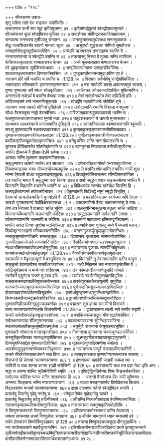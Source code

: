 +++
title = "१२८"

+++
श्रीनारायण उवाच-  
शृणु लक्ष्मि! ततो देवः शङ्करः पार्वतीपतिः ।  
कथयामास पत्नीं स्वां व्यूहं तृतीयमुत्तमम् ॥१ ॥
तृतीयमेतद्वैकुण्ठं श्वेतद्वीपाख्यमुच्यते ।  
क्षीराब्धेरुत्तरं कूलं श्वेतद्वीपस्य भूमिका ॥२ ॥
सन्दर्शनाय योगीन्द्रसनकादिमहात्मनाम् ।  
सनकश्च सनन्दश्च तृतीयस्तु सनातनः ॥३ ॥
सनत्कुमारश्चतुर्थस्तथा सनत्सुजातकः ।  
वोढुः पञ्चशिखश्चैव ब्रह्मणो मानसाः सुताः ॥४ ॥
ऋभुरष्टौ शुद्धसत्त्वा योगिनो सुमहौजसः ।  
भगवद्दर्शनोद्भूतसुखैकरसवेदिनः ॥५ ॥
अन्येऽपि ऋषयस्तत्र तन्वाद्याश्च वसन्ति वै ।  
नरनारायणाभ्यां च श्वेतद्वीपे वसन्ति च ॥६ ॥
तत्रत्यास्तु निरन्ना वै मुक्ताः सन्ति तपस्विनः ।  
केचित्फलकृताहारा वाय्वाहाराश्च केचन ॥७ ॥
अन्ये मूलजलाहारा बाष्पाहाराश्च केचन ।  
परे धूम्रकृताहाराः सूर्यकिरणभक्षकाः ॥८ ॥
चन्द्रकिरणपानाश्च पानाहारविवर्जिताः ।  
शालत्वक्कृतवस्त्राश्च दिगम्बरनिवासिनः ॥९ ॥
पुण्ड्रकण्ठीनाममन्त्रमुद्राधारिण एव ते ।  
नारायणं हरिं सर्वे भजन्ति च तपन्ति च ॥1.128.१० ॥
विरक्ताः सर्वभोगेषु रागद्वेषविवर्जिताः ।  
भक्त्याहारा भक्तिकार्याः कृष्णसत्सङ्गमाश्रयाः ॥११ ॥
नरा नार्योऽपि तपसा क्षपयन्त्यशुभं स्वकम् ।  
पुण्याः पुण्यतमाः सर्वे श्वेताः श्वेतकृतिप्रथाः ॥१२॥
सात्त्विकाः क्रोधकामादिवर्जिता मुक्तिभागिनः ।  
अनन्तास्ते तपोऽर्थं वै वसन्ति वैष्णवा जनाः ॥१३॥
तेषां सन्दर्शनार्थाय तेषां सन्निहितो हरिः ।  
कोटिचन्द्रसमे रम्ये नानामणिसुरत्नके ॥१४॥
श्वेतद्वीपे महायोगिजनैः संसेविते शुभे ।  
नारायणः स्वयं त्वास्ते योगिनां दृशिहेतवे ॥१५॥
तत्रोद्यानानि रम्याणि विशाला वनभूमयः ।  
सौधाः रैवतसदृशा नद्यो देवनदीसमाः ॥१६॥
पारिजाताम्रकल्पद्रुकल्पवल्ल्यो भवन्ति च ।  
फलपुष्पकन्दपत्रव्याप्तास्ता भूमयो मताः ॥१७॥
चतुर्दशस्तराणां ये ऋषयो मुनयस्तथा ।  
साध्व्यश्च साधवश्चान्ये यान्त्यायान्ति दृशिकृते ॥१८॥
सान्तानिकलता बह्व्यश्चन्दनानि बहून्यपि ।  
सरःसु फुल्लपद्मानि स्थलपद्मादयस्तथा ॥१९॥
कुन्दबकुलशृङ्गारमालतीमल्लिकादयः ।  
तृणराजनागरङ्गनारीकेलफलादयः ॥1.128.२०॥
पूगीलवङ्गजावन्त्रीजीवफलवनादयः ।  
बदरीकदलीजम्बूकर्मदाऽमृतजम्बिराः ॥२१ ॥
वनेषु परितः सन्ति नानातोयालयानि च ।  
कूपाश्च दीर्घिकाश्चैव शीतनिर्झरणानि च ॥२२॥
उष्णकुण्डा मिष्टखाता वनौषधिसुजीवनाः ।  
भवन्ति द्वीपमध्ये वै द्वीपप्रान्तेऽपि सर्वथा ॥२३।  
आश्रमाः सन्ति मुक्तानां तापसानामितस्ततः ।  
सकुटुम्बाश्च ऋषयो वसन्ति तत्र सात्त्वताः ॥२४॥
दर्शनभक्तिकार्यास्ते वन्यवस्तुप्रजीवनाः ।  
दिव्याश्चन्द्रसमा रम्याः सौम्याश्चोज्ज्वलमूर्तयः ॥२५॥
ते वसन्ति श्वेतधाम्नि तत्रास्ति नगरी शुभा ।  
नाम्ना ऐरावती बोध्या बहुप्रासादसङ्कुलाः ॥२६॥
दिव्यपुंस्त्रीभिराक्रान्ता रत्निविमानशोभिता ।  
तत्र वसन्ति भक्ता वै सकुटुम्बा नराः स्त्रियः ॥२७॥
सर्वाः स्मृद्धय एवात्र सङ्कल्पोत्था भवन्ति वै ।  
विमानानि विहाराणि शयनानि धनानि च ॥२८॥
विविधान्येव सन्त्येव खनेर्यथा मिलन्ति हि ।  
कल्पवृक्षैरवाप्यन्ते तपोबलविभावतः ॥२९॥
वैकुण्ठान्नहि किञ्चिद्वै न्यूनं स्मृद्धौ विभूतिषु ।  
ऐरावत्यां सत्यलोकवासिनो मुनयोऽपि वै ॥1.128.३० ॥
महरादिवसतयः स्वर्गस्था अपि देवताः ।  
ऋषयो भूगताश्चान्ये मेर्वादिक्षेत्रकास्तथा ॥३ १॥
पातालगामिनो दैत्या भक्तात्मानस्तु ये मताः ।  
तेषां तत्र निवासा वै प्रासादाः सन्ति भूरिशः ॥३२॥
बालसूर्यनिभास्तुङ्गा वर्तुलाः सन्ति कोटिशः ।  
विमानान्यब्धियानानि जलयानानि कोटिशः ॥३३॥
समुद्रतलयानानि मार्गयानानि लक्षशः ।  
पर्वतारण्ययानानि भवन्त्यपि च कोटिशः ॥३४॥
राजमार्गा महाव्यासा हस्तिसद्वाजिवाहनाः ।  
भवन्ति सर्वदा दिव्याः सुशोभा मदसिञ्चिताः ॥३५॥
तथाविधायाः पुर्यास्तु मध्ये वै मण्डपो महान्।  
दिव्योद्यानसमावृत्तो मणिकाञ्चननिर्मितः ॥३६॥
चन्दनागुरुकर्पूरकुङ्कुमामोदगन्धितः ।  
नानाकुसुमतोरणवितानैः समलङ्कृतः ॥३७॥
दिव्याप्सरः कृतावासः सामगानोपशोभितः ।  
नृत्यगीतसमाजोत्कोत्सवजयादिनादितः ॥३८॥
नैसर्गिकभोग्यशालासहस्रक्लृप्तभूस्तरः ।  
नवधाभक्तिसत्कार्याराधनार्थसुभूमिकः ॥३९॥
नारायणस्य पूजायाः सामग्रीभिर्बहुस्थलः ।  
पानभोजनमर्दनलेपनार्हकृतगृहः ॥1.128.४०॥
वैष्णवीसेवनस्वीकारार्थकृतगृहान्तरः ।  
स्वल्पमपि न वैकुण्ठान्न्यूनो वै वस्तुभिश्च सः ॥४१॥
विमानानि तु देवानामायान्ति यान्ति वायुना ।  
सङ्कुलो देवसङ्घैश्च राजाधिराजशोभनः ॥४२॥
मध्ये सिंहासनं तत्र नारायणकृतेऽस्ति वै ।  
कोटिसूर्यसमाभं च मध्ये पद्मं शशिप्रभम् ॥४३॥
तत्र कोमलगद्दीकपार्श्वतूलादि कोमले ।  
स्वर्णवर्णे मृदुलेऽत्र राजते तु स्वयं हरिः ॥४४॥
स्वर्णवर्णः स्वर्णमणिमुक्ताहारविभूषितः ।  
शङ्खचक्रगदापद्महेतियुक्तकरोज्ज्वलः ॥४५॥
हारकेयूरकटकैरङ्गुलीयैः सुभूषितः ।  
काञ्चनोज्ज्वलयुगलचरणाब्जविराजितः ॥४६॥
पूर्णचन्द्रनिभशुभ्रस्वल्पनखविराजितः ।  
षोडशाब्दवयोरूपयौवनादिसुदर्शनः ॥४७॥
कृतोर्ध्वपुण्ड्रतन्मध्यसुगन्धिचन्द्रशोभितः ।  
स्निग्धकबरीचञ्चद्वक्रकेशविराजितः ॥४८॥
दुग्धफेनशशिकान्तिसमसद्वस्त्रवेष्टितः ।  
मुक्तामणिहीरकादिनद्धकुण्डलकर्णकः ॥४९॥
पद्मासनं शुभं कृत्वा समासीनो विराजते ।  
तस्य नारायणप्रभोर्वामाङ्के दिव्यरूपिणी ॥1.128.५० ॥
द्वादशहायना लक्ष्मीः रूपे तस्यैव सदृशी ।  
राजते सर्वसौख्यार्हकृतशृङ्गारशोभना ॥५ १ ॥
पद्मकिञ्जल्कसद्रूपा यौवनाऽऽवेगसेविता ।  
सर्वलक्षणसम्पन्ना शीलगुणगणाश्रया ॥५२ ॥
काञ्चनतारवसना सुगन्धिहारराजिता ।  
स्थलपद्ममालतीसत्कुसुमाञ्चितमूर्धजा ॥५३ ॥
चतुर्भुजैः राजमाना केयूराङ्गदभूषिता ।  
मुक्ताहारैः शोभमाना मन्दारकृतशेखरा ॥५४ ॥
निम्ननासा कुन्ददन्ता चञ्चत्कुण्डलकर्णिका ।  
कस्तूरीकृततिलका नासाधृतसुमौक्तिका ॥५५ ॥
सूक्ष्मसुवर्णकलशप्रख्यसुघट्टसुस्तनी ।  
दिव्यसुगन्धिसद्देहा पुष्पमालादिशोभिता ॥५६ ॥
धृतकमलपुष्पादिरमणीया मनोहरा ।  
आदर्शमातुलुङ्गस्वर्णाब्जवस्वादिधृक्करा ॥५७ ॥
नारायणस्य पत्युर्वै चेतसाऽभीष्टकारिणी ।  
राजते श्रीहरेर्वामाङ्कार्धभागे सदा प्रिया ॥५८ ॥
तत्सदृश्यस्तथा कृष्णयोग्याश्चान्याश्च शक्तयः ।  
विराजन्ते हि सेवायां नारायणपरायणाः ॥८६ ९ ॥
ईशावास्या महादेवी जाह्नवी कमला रमा ।  
सावित्री च तथा शान्ता कान्ता ब्राह्मी सरोजिनी ॥1.128.६० ॥
दास्यश्चापि तथा तत्र प्रज्ञा मेधा धृतिः क्षमा ।  
श्रद्धा च धारणा शान्तिः श्रुतिर्मनीषिणी स्मृतिः ॥६१ ॥
वृष्टिर्वृद्धिर्मतिर्वन्याः श्रियः कैङ्कर्यकारिकाः ।  
ततोऽन्याः कोटिशः पत्न्यः सन्ति नारायणस्य हि ॥६२ ॥
अनन्तो वैनतेयश्च हँसः करी सुवैष्णवाः ।  
अनन्ताः किङ्कराः सन्ति नारायणपरायणाः ॥६३ ॥
साध्या मरुद्गणाश्चैव विश्वेदेवाश्च किन्नराः ।  
विद्याधराश्च गन्धर्वा नारायणपरायणाः ॥६४॥
दासा दास्यश्च वर्तन्ते श्वेतद्वीपेऽत्र धामनि ।  
प्रासादेषु विमानेषु गृहेषु नगरेषु च ॥६५॥
वनेषूपवनेष्वेवं गृहोद्यानेषु चाम्बरे ।  
प्राकारेषु निकुञ्जेषु तटेषु तटिनीस्थले ॥६६ ॥
क्रीडन्ति नित्यसौख्याढ्या हेयनिष्फलवर्जिताः ।  
नारायणकृपालब्धदिव्यभोगानुरञ्जिताः ॥६७॥
नारायणसमा रूपगुणाकृतिवयोंऽघ्रिभिः ।  
ये विष्णुमन्त्रजप्तारो विष्णुस्मरणतत्पराः ॥६८ ॥
हरिवासरकर्तारस्तत्पदं यान्ति तेऽव्ययम् ।  
भक्त्या त्वनन्यया लभ्यो विष्णुलोकः सनातनः ॥६९ ॥
कीर्तनं नामगृणनं ध्यानं मन्त्रजपो हरेः ।  
तर्पणं होमकरणं विष्णोर्विष्णुपदप्रदम् ॥1.128.७०॥
तत्रत्या विष्णुसङ्कल्पसुखाधीनसुखार्थिनः ।  
नरा नार्यश्चावसाने महावैकुण्ठगामिनः ॥७१॥
इतिश्रीलक्ष्मीनारायणीयसंहितायां प्रथमे कृतयुगसन्ताने तृतीयश्वेतद्वीपाख्यवैकुण्ठस्थऋषिमुनितापसनरनारीरत्नोद्यानैरावतीनगरीमण्डपविभूतिसिंहासनलक्ष्मीदास-  
दासीप्रभतिवर्णननामाऽष्टाविंशत्यधिकशततमोऽध्यायः ॥१ २८॥
    
